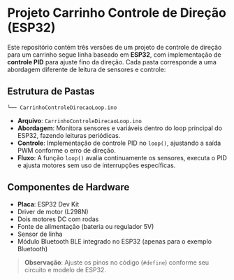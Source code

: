 # Projeto Carrinho Controle de Direção (ESP32)

Este repositório contém três versões de um projeto de controle de direção para um carrinho segue linha baseado em **ESP32**, com implementação de **controle PID** para ajuste fino da direção. Cada pasta corresponde a uma abordagem diferente de leitura de sensores e controle:

## Estrutura de Pastas

```
└── CarrinhoControleDirecaoLoop.ino
```

* **Arquivo**: `CarrinhoControleDirecaoLoop.ino`
* **Abordagem**: Monitora sensores e variáveis dentro do loop principal do ESP32, fazendo leituras periódicas.
* **Controle**: Implementação de controle PID no `loop()`, ajustando a saída PWM conforme o erro de direção.
* **Fluxo**: A função `loop()` avalia continuamente os sensores, executa o PID e ajusta motores sem uso de interrupções específicas.

## Componentes de Hardware

* **Placa**: ESP32 Dev Kit
* Driver de motor (L298N)
* Dois motores DC com rodas
* Fonte de alimentação (bateria ou regulador 5V)
* Sensor de linha
* Módulo Bluetooth BLE integrado no ESP32 (apenas para o exemplo Bluetooth)

> **Observação**: Ajuste os pinos no código (`#define`) conforme seu circuito e modelo de ESP32.
